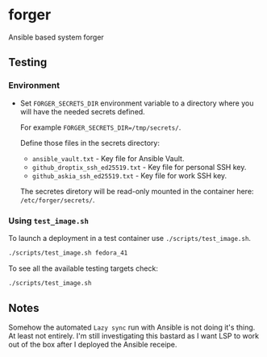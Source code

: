 # forger

Ansible based system forger

## Testing

### Environment
- Set `FORGER_SECRETS_DIR` environment variable to a directory where you
  will have the needed secrets defined.

  For example `FORGER_SECRETS_DIR=/tmp/secrets/`.

  Define those files in the secrets directory:

  - `ansible_vault.txt` - Key file for Ansible Vault.
  - `github_droptix_ssh_ed25519.txt` - Key file for personal SSH key.
  - `github_askia_ssh_ed25519.txt` - Key file for work SSH key.

  The secretes diretory will be read-only mounted in the container here:
  `/etc/forger/secrets/`.

### Using `test_image.sh`

To launch a deployment in a test container use `./scripts/test_image.sh`.

```bash
./scripts/test_image.sh fedora_41
```

To see all the available testing targets check:

```bash
./scripts/test_image.sh
```

## Notes

Somehow the automated `Lazy sync` run with Ansible is not doing it's thing. At
least not entirely. I'm still investigating this bastard as I want LSP to work
out of the box after I deployed the Ansible receipe.

